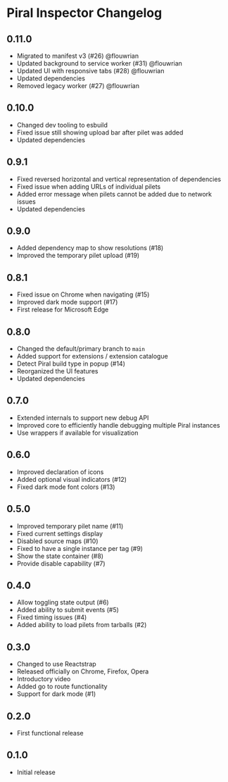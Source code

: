 # Piral Inspector Changelog

## 0.11.0

- Migrated to manifest v3 (#26) @flouwrian
- Updated background to service worker (#31) @flouwrian
- Updated UI with responsive tabs (#28) @flouwrian
- Updated dependencies
- Removed legacy worker (#27) @flouwrian

## 0.10.0

- Changed dev tooling to esbuild
- Fixed issue still showing upload bar after pilet was added
- Updated dependencies

## 0.9.1

- Fixed reversed horizontal and vertical representation of dependencies
- Fixed issue when adding URLs of individual pilets
- Added error message when pilets cannot be added due to network issues
- Updated dependencies

## 0.9.0

- Added dependency map to show resolutions (#18)
- Improved the temporary pilet upload (#19)

## 0.8.1

- Fixed issue on Chrome when navigating (#15)
- Improved dark mode support (#17)
- First release for Microsoft Edge

## 0.8.0

- Changed the default/primary branch to `main`
- Added support for extensions / extension catalogue
- Detect Piral build type in popup (#14)
- Reorganized the UI features
- Updated dependencies

## 0.7.0

- Extended internals to support new debug API
- Improved core to efficiently handle debugging multiple Piral instances
- Use wrappers if available for visualization

## 0.6.0

- Improved declaration of icons
- Added optional visual indicators (#12)
- Fixed dark mode font colors (#13)

## 0.5.0

- Improved temporary pilet name (#11)
- Fixed current settings display
- Disabled source maps (#10)
- Fixed to have a single instance per tag (#9)
- Show the state container (#8)
- Provide disable capability (#7)

## 0.4.0

- Allow toggling state output (#6)
- Added ability to submit events (#5)
- Fixed timing issues (#4)
- Added ability to load pilets from tarballs (#2)

## 0.3.0

- Changed to use Reactstrap
- Released officially on Chrome, Firefox, Opera
- Introductory video
- Added go to route functionality
- Support for dark mode (#1)

## 0.2.0

- First functional release

## 0.1.0

- Initial release

